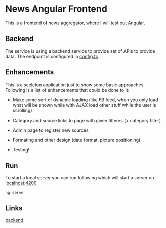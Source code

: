 # News Angular Frontend

This is a frontend of news aggregator, where I will test out Angular.

## Backend

The service is using a backend service to provide set of APIs to provide data. The endpoint is configured in [config.ts](src/app/config.ts)

## Enhancements

This is a sceleton application just to show some basic approaches. Following is a list of enhancements that could be done to it:

- Make some sort of dynamic loading (like FB feed, when you only load what will be shown while with AJAX load other stuff while the user is scrolling)

- Category and source links to page with given filteres (+ category filter)

- Admin page to register new sources

- Formating and other design (date format, picture positioning)

- Testing!

## Run

To start a local server you can run following which will start a server on [localhost:4200](http://localhost:4200/)

`ng serve`

## Links

[backend](https://github.com/pschoffer/news-dotnet-backend)
